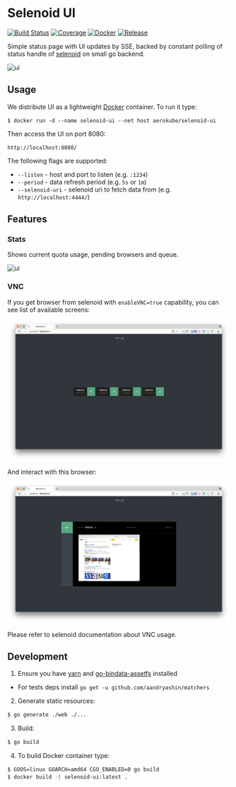 # Selenoid UI
[![Build Status](https://travis-ci.org/aerokube/selenoid-ui.svg?branch=master)](https://travis-ci.org/aerokube/selenoid-ui)
[![Coverage](https://codecov.io/github/aerokube/selenoid-ui/coverage.svg)](https://codecov.io/gh/aerokube/selenoid-ui)
[![Docker](https://img.shields.io/badge/docker-aerokube%2Fselenoid--ui-blue.svg)](https://hub.docker.com/r/aerokube/selenoid-ui/)
[![Release](https://img.shields.io/github/release/aerokube/selenoid-ui.svg)](https://github.com/aerokube/selenoid-ui/releases/latest)

Simple status page with UI updates by SSE,
backed by constant polling of status handle
of [selenoid](https://github.com/aerokube/selenoid) on small go backend.

![ui](docs/img/ui.gif)

## Usage

We distribute UI as a lightweight [Docker](http://docker.com/) container. To run it type:
```
$ docker run -d --name selenoid-ui --net host aerokube/selenoid-ui
```
Then access the UI on port 8080:
```
http://localhost:8080/
```
The following flags are supported:

- ```--listen``` - host and port to listen (e.g. ```:1234```)
- ```--period``` - data refresh period (e.g. ```5s``` or ```1m```)
- ```--selenoid-uri``` - selenoid uri to fetch data from (e.g. ```http://localhost:4444/```)

## Features

### Stats

Shows current quota usage, pending browsers and queue.

![ui](docs/img/ui.png)

### VNC

If you get browser from selenoid with `enableVNC=true` capability, you can see list of available screens:

![ui](docs/img/vnc-list.png)

And interact with this browser:

![ui](docs/img/vnc.png)

Please refer to selenoid documentation about VNC usage.


## Development

1) Ensure you have [yarn](https://github.com/yarnpkg/yarn) and [go-bindata-assetfs](https://github.com/elazarl/go-bindata-assetfs) installed

 - For tests deps install `go get -u github.com/aandryashin/matchers`

2) Generate static resources:

```bash
$ go generate ./web ./...
```

3) Build:

```bash
$ go build
```

4) To build Docker container type:

```bash
$ GOOS=linux GOARCH=amd64 CGO_ENABLED=0 go build
$ docker build -t selenoid-ui:latest .
```
